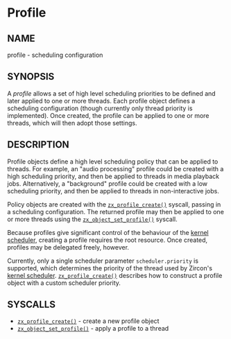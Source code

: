 
# Profile

## NAME

profile - scheduling configuration

## SYNOPSIS

A *profile* allows a set of high level scheduling priorities to be defined and
later applied to one or more threads. Each profile object defines a scheduling
configuration (though currently only thread priority is implemented). Once
created, the profile can be applied to one or more threads, which will then
adopt those settings.

## DESCRIPTION

Profile objects define a high level scheduling policy that can be applied to
threads. For example, an "audio processing" profile could be created with a high
scheduling priority, and then be applied to threads in media playback jobs.
Alternatively, a "background" profile could be created with a low scheduling
priority, and then be applied to threads in non-interactive jobs.

Policy objects are created with the [`zx_profile_create()`] syscall, passing in
a scheduling configuration. The returned profile may then be applied to one or
more threads using the [`zx_object_set_profile()`] syscall.

Because profiles give significant control of the behaviour of the [kernel
scheduler](concepts/kernel/kernel_scheduling.md), creating a profile requires the root
resource. Once created, profiles may be delegated freely, however.

Currently, only a single scheduler parameter `scheduler.priority` is supported,
which determines the priority of the thread used by Zircon's [kernel
scheduler](concepts/kernel/kernel_scheduling.md). [`zx_profile_create()`] describes how to
construct a profile object with a custom scheduler priority.

## SYSCALLS

 - [`zx_profile_create()`] - create a new profile object
 - [`zx_object_set_profile()`] - apply a profile to a thread

[`zx_profile_create()`]: reference/syscalls/profile_create.md
[`zx_object_set_profile()`]: reference/syscalls/object_set_profile.md
